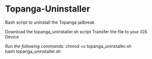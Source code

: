 # Topanga-Uninstaller
Bash script to uninstall the Topanga jailbreak

Download the topanga_uninstaller.sh script
Transfer the file to your iOS Device

*Run the following commands:*
chmod +x topanga_uninstaller.sh<br>
bash topanga_uninstaller.sh
